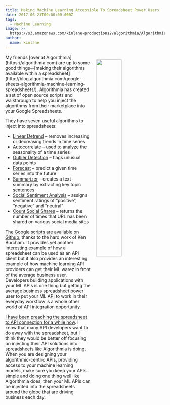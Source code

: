 ```yaml
---
title: Making Machine Learning Accessible To Spreadsheet Power Users
date: 2017-06-21T09:00:00.000Z
tags:
  - Machine Learning
image: >-
  https://s3.amazonaws.com/kinlane-productions2/algorithmia/AlgorithmiaSpreadsheets.png
author:
  name: kinlane
---
```

<p><a href="https://blog.algorithmia.com/google-sheets-algorithmia-machine-learning-spreadsheets/"><img src="https://s3.amazonaws.com/kinlane-productions2/algorithmia/AlgorithmiaSpreadsheets.png" align="right" width="40%" style="padding: 15px;" /></a></p>My friends [over at Algorithmia](https://algorithmia.com) are up to some good things--[making their algorithms available within a spreadsheet](http://blog.algorithmia.com/google-sheets-algorithmia-machine-learning-spreadsheets/). Algorithmia has created a set of open source scripts and walkthrough to help you inject the algorithms from their marketplace into your Google Spreadsheets.

They have seven useful algorithms to inject into spreadsheets:

* [Linear Detrend](https://algorithmia.com/algorithms/timeseries/LinearDetrend) – removes increasing or decreasing trends in time series
* [Autocorrelate](https://algorithmia.com/algorithms/timeseries/AutoCorrelate) – used to analyze the seasonality of a time series
* [Outlier Detection](https://algorithmia.com/algorithms/timeseries/OutlierDetection) – flags unusual data points
* [Forecast](https://algorithmia.com/algorithms/timeseries/Forecast) – predict a given time series into the future
* [Summarizer](https://algorithmia.com/algorithms/nlp/Summarizer) – creates a text summary by extracting key topic sentences
* [Social Sentiment Analysis](https://algorithmia.com/algorithms/nlp/SocialSentimentAnalysis) – assigns sentiment ratings of “positive”, “negative” and “neutral”
* [Count Social Shares](https://algorithmia.com/algorithms/web/ShareCounts) – returns the number of times that URL has been shared on various social media sites

[The Google scripts are available on Github](https://github.com/kenburcham/algorithmia-google), thanks to the hard work of Ken Burcham. It provides yet another interesting example of how a spreadsheet can be used as an API client but it also provides an interesting example of how machine learning API providers can get their ML warez in front of the average business user. Developers building applications with your ML APIs is one thing but getting the average business spreadsheet power user to put your ML API to work in their everyday workflow is a whole other world of API integration opportunity.

[I have been preaching the spreadsheet to API connection for a while now](http://spreadsheets.apievangelist.com/). I know that many API developers want to do away with the spreadsheet, but I think they would be better off focusing on injecting their API solutions into spreadsheets like Algorithmia is doing. When you are designing your algorithmic-centric APIs, providing access to your machine learning models, make sure you keep your APIs simple and doing one thing well like Algorithmia does, then your ML APIs can be injected into the spreadsheets around the globe that are driving business each day.

